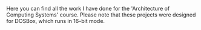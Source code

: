 Here you can find all the work I have done for the 'Architecture of Computing Systems' course.
Please note that these projects were designed for DOSBox, which runs in 16-bit mode.
